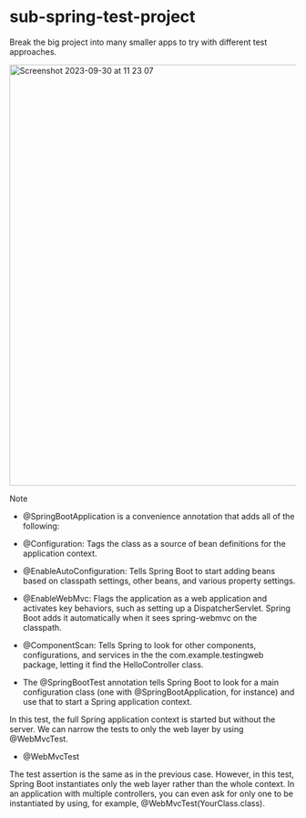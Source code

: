 # sub-spring-test-project
Break the big project into many smaller apps to try with different test approaches.

<img width="738" alt="Screenshot 2023-09-30 at 11 23 07" src="https://github.com/lebronjamesuit/sub-spring-test-project/assets/11584601/b481273f-d9fe-4c0f-b62f-5f5115bf5878">

Note

  - @SpringBootApplication  is a convenience annotation that adds all of the following:

  - @Configuration: Tags the class as a source of bean definitions for the application context.

  - @EnableAutoConfiguration: Tells Spring Boot to start adding beans based on classpath settings, other beans, and various property settings.

  - @EnableWebMvc: Flags the application as a web application and activates key behaviors, such as setting up a DispatcherServlet. Spring Boot adds it automatically when it sees spring-webmvc on the classpath.

  - @ComponentScan: Tells Spring to look for other components, configurations, and services in the the com.example.testingweb package, letting it find the HelloController class.

  - The @SpringBootTest annotation tells Spring Boot to look for a main configuration class (one with @SpringBootApplication, for instance) and use that to start a Spring application context.


In this test, the full Spring application context is started but without the server. We can narrow the tests to only the web layer by using @WebMvcTest.

  - @WebMvcTest

The test assertion is the same as in the previous case. However, in this test, Spring Boot instantiates only the web layer rather than the whole context. In an application with multiple controllers, you can even ask for only one to be instantiated by using, for example, @WebMvcTest(YourClass.class).
